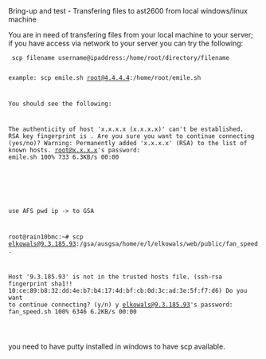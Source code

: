 <html>
<head>Bring-up and test - Transfering files to ast2600 from local windows/linux machine</head>

<body>
<p>You are in need of transfering files from your local machine to your server; if you have access via network to your server
you can try the following:
</p>

<div class="language-plaintext highlighter-rouge"><div class="highlight"><pre class="highlight">
<code> scp filename username@ipaddress:/home/root/directory/filename

example:
scp emile.sh root@4.4.4.4:/home/root/emile.sh

You should see the following:

The authenticity of host 'x.x.x.x (x.x.x.x)' can't be established.
RSA key fingerprint is .
Are you sure you want to continue connecting (yes/no)?
Warning: Permanently added 'x.x.x.x' (RSA) to the list of known hosts.
root@x.x.x.x's password:
emile.sh                                                       100%  733     6.3KB/s   00:00


</code></pre></div></div>

<div class="language-plaintext highlighter-rouge"><div class="highlight"><pre class="highlight">
<code> 

use AFS pwd
ip -> to GSA

root@rain10bmc:~# scp elkowals@9.3.185.93:/gsa/ausgsa/home/e/l/elkowals/web/public/fan_speed.sh .

Host '9.3.185.93' is not in the trusted hosts file.
(ssh-rsa fingerprint sha1!! 10:ce:89:b8:32:dd:4e:b7:b4:17:4d:bf:cb:0d:3c:ad:3e:5f:f7:d6)
Do you want to continue connecting? (y/n) y
elkowals@9.3.185.93's password:
fan_speed.sh                                  100% 6346     6.2KB/s   00:00


</code></pre></div></div>


<p> you need to have putty installed in windows to have scp available.</p>
</body>
</html>
